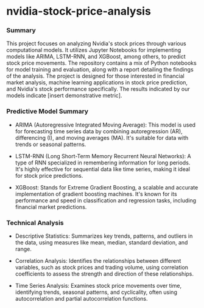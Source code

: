 # nvidia-stock-price-analysis
 
### Summary
This project focuses on analyzing Nvidia's stock prices through various computational models. It utilizes Jupyter Notebooks for implementing models like ARIMA, LSTM-RNN, and XGBoost, among others, to predict stock price movements. The repository contains a mix of Python notebooks for model training and evaluation, along with a report detailing the findings of the analysis. The project is designed for those interested in financial market analysis, machine learning applications in stock price prediction, and Nvidia's stock performance specifically. The results indicated by our models indicate [insert demonstrative metric].

### Predictive Model Summary
* ARIMA (Autoregressive Integrated Moving Average): This model is used for forecasting time series data by combining autoregression (AR), differencing (I), and moving averages (MA). It's suitable for data with trends or seasonal patterns.

* LSTM-RNN (Long Short-Term Memory Recurrent Neural Networks): A type of RNN specialized in remembering information for long periods. It's highly effective for sequential data like time series, making it ideal for stock price predictions.

* XGBoost: Stands for Extreme Gradient Boosting, a scalable and accurate implementation of gradient boosting machines. It's known for its performance and speed in classification and regression tasks, including financial market predictions.

### Technical Analysis
* Descriptive Statistics: Summarizes key trends, patterns, and outliers in the data, using measures like mean, median, standard deviation, and range.

* Correlation Analysis: Identifies the relationships between different variables, such as stock prices and trading volume, using correlation coefficients to assess the strength and direction of these relationships.

* Time Series Analysis: Examines stock price movements over time, identifying trends, seasonal patterns, and cyclicality, often using autocorrelation and partial autocorrelation functions.
